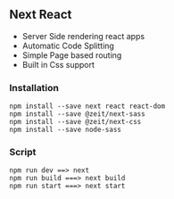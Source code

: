 ## Next React ##
*  Server Side rendering react apps
*  Automatic Code Splitting
* Simple Page based routing
* Built in Css support


### Installation ###

    npm install --save next react react-dom
    npm install --save @zeit/next-sass
    npm install --save @zeit/next-css
    npm install --save node-sass

### Script ###

    npm run dev ==> next
    npm run build ===> next build
    npm run start ===> next start